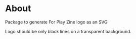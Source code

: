 # About

Package to generate For Play Zine logo as an SVG

Logo should be only black lines on a transparent background.

